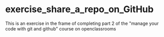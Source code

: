 # exercise_share_a_repo_on_GitHub
This is an exercise in the frame of completing part 2 of the "manage your code with git and github" course on openclassrooms
